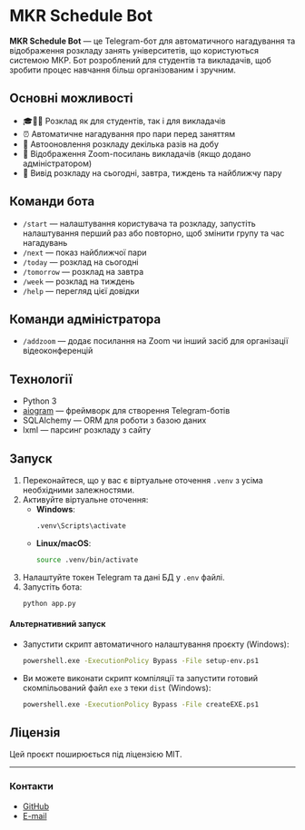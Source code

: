 # MKR Schedule Bot

**MKR Schedule Bot** — це Telegram-бот для автоматичного нагадування та відображення розкладу занять університетів, що користуються системою МКР. Бот розроблений для студентів та викладачів, щоб зробити процес навчання більш організованим і зручним.

## Основні можливості

- 🎓🧑‍🏫 Розклад як для студентів, так і для викладачів
- ⏰ Автоматичне нагадування про пари перед заняттям
- 🔄 Автооновлення розкладу декілька разів на добу
- 📌 Відображення Zoom-посилань викладачів (якщо додано адміністратором)
- 📅 Вивід розкладу на сьогодні, завтра, тиждень та найближчу пару

## Команди бота

- `/start` — налаштування користувача та розкладу, запустіть налаштування перший раз або повторно, щоб змінити групу та час нагадувань
- `/next` — показ найближчої пари
- `/today` — розклад на сьогодні
- `/tomorrow` — розклад на завтра
- `/week` — розклад на тиждень
- `/help` — перегляд цієї довідки

## Команди адміністратора

- `/addzoom` — додає посилання на Zoom чи інший засіб для організації відеоконференцій

## Технології

- Python 3
- [aiogram](https://github.com/aiogram/aiogram) — фреймворк для створення Telegram-ботів
- SQLAlchemy — ORM для роботи з базою даних
- lxml — парсинг розкладу з сайту

## Запуск

1. Переконайтеся, що у вас є віртуальне оточення `.venv` з усіма необхідними залежностями.
2. Активуйте віртуальне оточення:
   - **Windows**:
     ```bash
     .venv\Scripts\activate
     ```
   - **Linux/macOS**:
     ```bash
     source .venv/bin/activate
     ```
3. Налаштуйте токен Telegram та дані БД у `.env` файлі.
4. Запустіть бота:
   ```bash
   python app.py
   ```


#### Альтернативний запуск
- Запустити скрипт автоматичного налаштування проєкту (Windows):
   ```bash
   powershell.exe -ExecutionPolicy Bypass -File setup-env.ps1
   ```
- Ви можете виконати скрипт компіляції та запустити готовий скомпільований файл `exe` з теки `dist` (Windows):
  ```bash
  powershell.exe -ExecutionPolicy Bypass -File createEXE.ps1
  ```

## Ліцензія

Цей проєкт поширюється під ліцензією MIT.

---

### Контакти

- [GitHub](https://github.com/militrik)
- [E-mail](mailto:militrik@gmail.com)